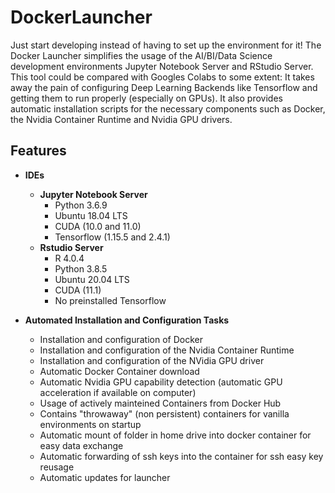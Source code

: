 # **DockerLauncher**
Just start developing instead of having to set up the environment for it! The Docker Launcher simplifies the usage of the AI/BI/Data Science development environments Jupyter Notebook Server and RStudio Server. This tool could be compared with Googles Colabs to some extent: It takes away the pain of configuring Deep Learning Backends like Tensorflow and getting them to run properly (especially on GPUs). It also provides automatic installation scripts for the necessary components such as Docker, the Nvidia Container Runtime and Nvidia GPU drivers.

## **Features**
- **IDEs**
    - **Jupyter Notebook Server**
        - Python 3.6.9
        - Ubuntu 18.04 LTS
        - CUDA (10.0 and 11.0)
        - Tensorflow (1.15.5 and 2.4.1)
    - **Rstudio Server** 
        - R 4.0.4
        - Python 3.8.5
        - Ubuntu 20.04 LTS
        - CUDA (11.1)
        - No preinstalled Tensorflow

- **Automated Installation and Configuration Tasks**
    - Installation and configuration of Docker
    - Installation and configuration of the Nvidia Container Runtime
    - Installation and configuration of the NVidia GPU driver
    - Automatic Docker Container download
    - Automatic Nvidia GPU capability detection (automatic GPU acceleration if available on computer)
    - Usage of actively mainteined Containers from Docker Hub
    - Contains "throwaway" (non persistent) containers for vanilla environments on startup
    - Automatic mount of folder in home drive into docker container for easy data exchange
    - Automatic forwarding of ssh keys into the container for ssh easy key reusage
    - Automatic updates for launcher